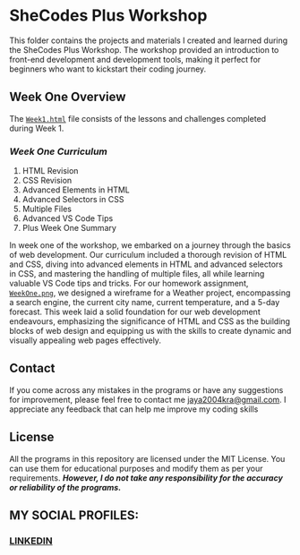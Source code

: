 # SheCodes Plus Workshop
This folder contains the projects and materials I created and learned during the SheCodes Plus Workshop. The workshop provided an introduction to front-end development and development tools, making it perfect for beginners who want to kickstart their coding journey.

## Week One Overview
The [`Week1.html`](https://github.com/fromjyce/SheCodes/blob/main/SheCodesPlus/Week1.html) file consists of the lessons and challenges completed during Week 1.

  ### *Week One Curriculum*
  1. HTML Revision
  2. CSS Revision
  3. Advanced Elements in HTML
  4. Advanced Selectors in CSS
  5. Multiple Files
  6. Advanced VS Code Tips
  7. Plus Week One Summary

In week one of the workshop, we embarked on a journey through the basics of web development. Our curriculum included a thorough revision of HTML and CSS, diving into advanced elements in HTML and advanced selectors in CSS, and mastering the handling of multiple files, all while learning valuable VS Code tips and tricks. For our homework assignment, [`WeekOne.png`](https://github.com/fromjyce/SheCodes/blob/main/SheCodesPlus/WeekOne.png), we designed a wireframe for a Weather project, encompassing a search engine, the current city name, current temperature, and a 5-day forecast. This week laid a solid foundation for our web development endeavours, emphasizing the significance of HTML and CSS as the building blocks of web design and equipping us with the skills to create dynamic and visually appealing web pages effectively.


## Contact
If you come across any mistakes in the programs or have any suggestions for improvement, please feel free to contact me <jaya2004kra@gmail.com>. I appreciate any feedback that can help me improve my coding skills

## License
All the programs in this repository are licensed under the MIT License. You can use them for educational purposes and modify them as per your requirements. ***However, I do not take any responsibility for the accuracy or reliability of the programs.***

## MY SOCIAL PROFILES:
### [LINKEDIN](https://www.linkedin.com/in/jayashrek/)

